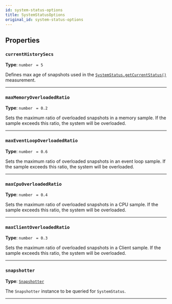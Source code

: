 ```yaml
---
id: system-status-options
title: SystemStatusOptions
original_id: system-status-options
---
```


<a name="systemstatusoptions"></a>

## Properties

### `currentHistorySecs`

**Type**: `number` <code> = 5</code>

Defines max age of snapshots used in the [`SystemStatus.getCurrentStatus()`](../api/system-status#getcurrentstatus) measurement.

---

### `maxMemoryOverloadedRatio`

**Type**: `number` <code> = 0.2</code>

Sets the maximum ratio of overloaded snapshots in a memory sample. If the sample exceeds this ratio, the system will be overloaded.

---

### `maxEventLoopOverloadedRatio`

**Type**: `number` <code> = 0.6</code>

Sets the maximum ratio of overloaded snapshots in an event loop sample. If the sample exceeds this ratio, the system will be overloaded.

---

### `maxCpuOverloadedRatio`

**Type**: `number` <code> = 0.4</code>

Sets the maximum ratio of overloaded snapshots in a CPU sample. If the sample exceeds this ratio, the system will be overloaded.

---

### `maxClientOverloadedRatio`

**Type**: `number` <code> = 0.3</code>

Sets the maximum ratio of overloaded snapshots in a Client sample. If the sample exceeds this ratio, the system will be overloaded.

---

### `snapshotter`

**Type**: [`Snapshotter`](../api/snapshotter)

The `Snapshotter` instance to be queried for `SystemStatus`.

---
